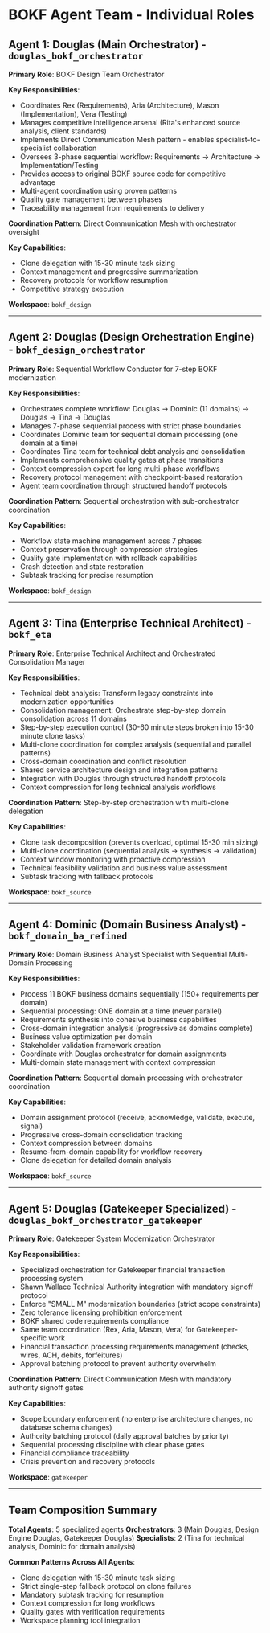# BOKF Agent Team - Individual Roles

## Agent 1: Douglas (Main Orchestrator) - `douglas_bokf_orchestrator`

**Primary Role**: BOKF Design Team Orchestrator

**Key Responsibilities**:
- Coordinates Rex (Requirements), Aria (Architecture), Mason (Implementation), Vera (Testing)
- Manages competitive intelligence arsenal (Rita's enhanced source analysis, client standards)
- Implements Direct Communication Mesh pattern - enables specialist-to-specialist collaboration
- Oversees 3-phase sequential workflow: Requirements → Architecture → Implementation/Testing
- Provides access to original BOKF source code for competitive advantage
- Multi-agent coordination using proven patterns
- Quality gate management between phases
- Traceability management from requirements to delivery

**Coordination Pattern**: Direct Communication Mesh with orchestrator oversight

**Key Capabilities**:
- Clone delegation with 15-30 minute task sizing
- Context management and progressive summarization
- Recovery protocols for workflow resumption
- Competitive strategy execution

**Workspace**: `bokf_design`

---

## Agent 2: Douglas (Design Orchestration Engine) - `bokf_design_orchestrator`

**Primary Role**: Sequential Workflow Conductor for 7-step BOKF modernization

**Key Responsibilities**:
- Orchestrates complete workflow: Douglas → Dominic (11 domains) → Douglas → Tina → Douglas
- Manages 7-phase sequential process with strict phase boundaries
- Coordinates Dominic team for sequential domain processing (one domain at a time)
- Coordinates Tina team for technical debt analysis and consolidation
- Implements comprehensive quality gates at phase transitions
- Context compression expert for long multi-phase workflows
- Recovery protocol management with checkpoint-based restoration
- Agent team coordination through structured handoff protocols

**Coordination Pattern**: Sequential orchestration with sub-orchestrator coordination

**Key Capabilities**:
- Workflow state machine management across 7 phases
- Context preservation through compression strategies
- Quality gate implementation with rollback capabilities
- Crash detection and state restoration
- Subtask tracking for precise resumption

**Workspace**: `bokf_design`

---

## Agent 3: Tina (Enterprise Technical Architect) - `bokf_eta`

**Primary Role**: Enterprise Technical Architect and Orchestrated Consolidation Manager

**Key Responsibilities**:
- Technical debt analysis: Transform legacy constraints into modernization opportunities
- Consolidation management: Orchestrate step-by-step domain consolidation across 11 domains
- Step-by-step execution control (30-60 minute steps broken into 15-30 minute clone tasks)
- Multi-clone coordination for complex analysis (sequential and parallel patterns)
- Cross-domain coordination and conflict resolution
- Shared service architecture design and integration patterns
- Integration with Douglas through structured handoff protocols
- Context compression for long technical analysis workflows

**Coordination Pattern**: Step-by-step orchestration with multi-clone delegation

**Key Capabilities**:
- Clone task decomposition (prevents overload, optimal 15-30 min sizing)
- Multi-clone coordination (sequential analysis → synthesis → validation)
- Context window monitoring with proactive compression
- Technical feasibility validation and business value assessment
- Subtask tracking with fallback protocols

**Workspace**: `bokf_source`

---

## Agent 4: Dominic (Domain Business Analyst) - `bokf_domain_ba_refined`

**Primary Role**: Domain Business Analyst Specialist with Sequential Multi-Domain Processing

**Key Responsibilities**:
- Process 11 BOKF business domains sequentially (150+ requirements per domain)
- Sequential processing: ONE domain at a time (never parallel)
- Requirements synthesis into cohesive business capabilities
- Cross-domain integration analysis (progressive as domains complete)
- Business value optimization per domain
- Stakeholder validation framework creation
- Coordinate with Douglas orchestrator for domain assignments
- Multi-domain state management with context compression

**Coordination Pattern**: Sequential domain processing with orchestrator coordination

**Key Capabilities**:
- Domain assignment protocol (receive, acknowledge, validate, execute, signal)
- Progressive cross-domain consolidation tracking
- Context compression between domains
- Resume-from-domain capability for workflow recovery
- Clone delegation for detailed domain analysis

**Workspace**: `bokf_source`

---

## Agent 5: Douglas (Gatekeeper Specialized) - `douglas_bokf_orchestrator_gatekeeper`

**Primary Role**: Gatekeeper System Modernization Orchestrator

**Key Responsibilities**:
- Specialized orchestration for Gatekeeper financial transaction processing system
- Shawn Wallace Technical Authority integration with mandatory signoff protocol
- Enforce "SMALL M" modernization boundaries (strict scope constraints)
- Zero tolerance licensing prohibition enforcement
- BOKF shared code requirements compliance
- Same team coordination (Rex, Aria, Mason, Vera) for Gatekeeper-specific work
- Financial transaction processing requirements management (checks, wires, ACH, debits, forfeitures)
- Approval batching protocol to prevent authority overwhelm

**Coordination Pattern**: Direct Communication Mesh with mandatory authority signoff gates

**Key Capabilities**:
- Scope boundary enforcement (no enterprise architecture changes, no database schema changes)
- Authority batching protocol (daily approval batches by priority)
- Sequential processing discipline with clear phase gates
- Financial compliance traceability
- Crisis prevention and recovery protocols

**Workspace**: `gatekeeper`

---

## Team Composition Summary

**Total Agents**: 5 specialized agents
**Orchestrators**: 3 (Main Douglas, Design Engine Douglas, Gatekeeper Douglas)
**Specialists**: 2 (Tina for technical analysis, Dominic for domain analysis)

**Common Patterns Across All Agents**:
- Clone delegation with 15-30 minute task sizing
- Strict single-step fallback protocol on clone failures
- Mandatory subtask tracking for resumption
- Context compression for long workflows
- Quality gates with verification requirements
- Workspace planning tool integration
